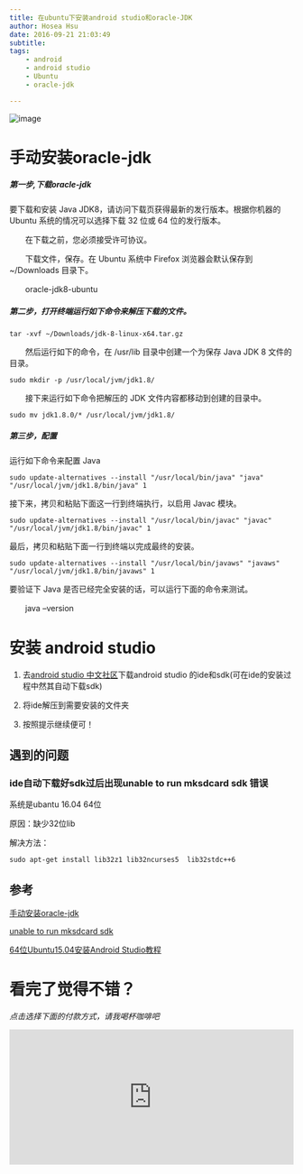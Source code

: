 ```yaml
---
title: 在ubuntu下安装android studio和oracle-JDK
author: Hosea Hsu
date: 2016-09-21 21:03:49
subtitle:
tags: 
    - android
    - android studio
    - Ubuntu
    - oracle-jdk

---
```


![image](http://cdn.hosea.pw/img/201611/android-studio.jpg)

<!-- more -->

# 手动安装oracle-jdk

##### 第一步,下载oracle-jdk

要下载和安装 Java JDK8，请访问下载页获得最新的发行版本。根据你机器的 Ubuntu 系统的情况可以选择下载 32 位或 64 位的发行版本。[](http://www.oracle.com/technetwork/java/javase/downloads/jdk8-downloads-2133151.html)

　　在下载之前，您必须接受许可协议。

　　下载文件，保存。在 Ubuntu 系统中 Firefox 浏览器会默认保存到 ~/Downloads 目录下。

　　oracle-jdk8-ubuntu

##### 第二步，打开终端运行如下命令来解压下载的文件。

```
tar -xvf ~/Downloads/jdk-8-linux-x64.tar.gz
```

　　然后运行如下的命令，在 /usr/lib 目录中创建一个为保存 Java JDK 8 文件的目录。

```
sudo mkdir -p /usr/local/jvm/jdk1.8/
```
　　接下来运行如下命令把解压的 JDK 文件内容都移动到创建的目录中。

```
sudo mv jdk1.8.0/* /usr/local/jvm/jdk1.8/
```
##### 第三步，配置

运行如下命令来配置 Java

```
sudo update-alternatives --install "/usr/local/bin/java" "java" "/usr/local/jvm/jdk1.8/bin/java" 1
```

接下来，拷贝和粘贴下面这一行到终端执行，以启用 Javac 模块。

```
sudo update-alternatives --install "/usr/local/bin/javac" "javac" "/usr/local/jvm/jdk1.8/bin/javac" 1
```

最后，拷贝和粘贴下面一行到终端以完成最终的安装。

```
sudo update-alternatives --install "/usr/local/bin/javaws" "javaws" "/usr/local/jvm/jdk1.8/bin/javaws" 1
```

要验证下 Java 是否已经完全安装的话，可以运行下面的命令来测试。

　　java –version

# 安装 android studio

1. 去[android studio 中文社区](http://www.android-studio.org/index.php/download)下载android studio 的ide和sdk(可在ide的安装过程中然其自动下载sdk)

2. 将ide解压到需要安装的文件夹

3. 按照提示继续便可！

## 遇到的问题

### ide自动下载好sdk过后出现unable to run mksdcard sdk 错误

系统是ubantu 16.04 64位

原因：缺少32位lib

解决方法：

```
sudo apt-get install lib32z1 lib32ncurses5  lib32stdc++6
```

## 参考


[手动安装oracle-jdk](http://www.bitscn.com/os/linux/201405/199753.html)

[unable to run mksdcard sdk](http://www.linuxdiyf.com/linux/13124.html)

[64位Ubuntu15.04安装Android Studio教程](http://www.linuxdiyf.com/linux/12081.html)


# 看完了觉得不错？
*点击选择下面的付款方式，请我喝杯咖啡吧*
<iframe src="http://hoseahsu.oschina.io/donate2me/?item=easy-select-style" style="overflow-x:hidden;overflow-y:hidden; border:0xp none #fff; min-height:240px; width:100%;"  frameborder="0" scrolling="no"></iframe>
